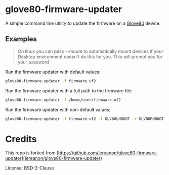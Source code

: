 # glove80-firmware-updater


A simple command line utility to update the firmware on a [Glove80](https://www.moergo.com/) device.

## Examples

> On linux you can pass --mount to automatically mount devices if your Desktop environment doesn't do this for you. This will prompt you for your password

Run the firmware updater with default values:
```bash
glove80-firmware-updater -f firmware.uf2
```
Run the firmware updater with a full path to the firmware file:
```bash
glove80-firmware-updater -f /home/user/firmware.uf2
```

Run the firmware updater with non-default values:
```bash
glove80-firmware-updater -f firmware.uf2 -l GLV80LHBOOT -r GLV80RHBOOT
```

# Credits

This repo is forked from [https://github.com/jereanon/glove80-firmware-updater](jereanon/glove80-firmware-updater)

License: BSD-2-Clause
